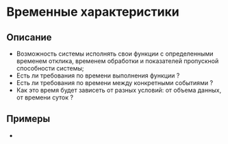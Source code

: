 # Временные характеристики
## Описание
- Возможность системы исполнять свои функции с определенными временем отклика, временем обработки и показателей пропускной способности системы;
- Есть ли требования по времени выполнения функции ?
- Есть ли требования по времени между конкретными событиями ?
- Как это время будет зависеть от разных условий: от объема данных, от времени суток ?
## Примеры
- 